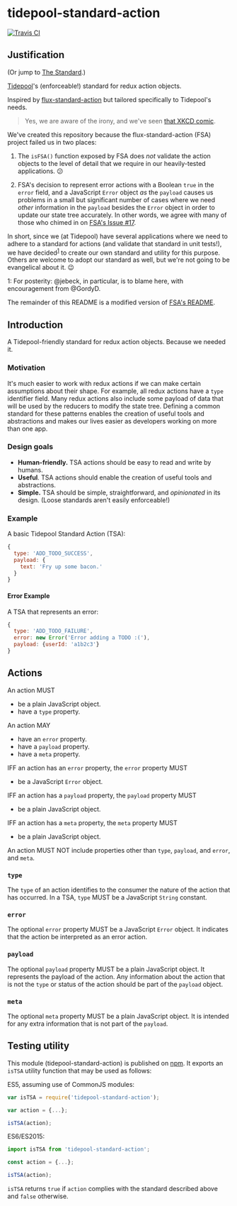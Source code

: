 # tidepool-standard-action

[![Travis CI](https://api.travis-ci.org/tidepool-org/tidepool-standard-action.svg?style=svg)](https://travis-ci.org/tidepool-org/tidepool-standard-action)

## Justification

(Or jump to [The Standard](#introduction).)

[Tidepool](https://github.com/tidepool-org/ 'Tidepool on GitHub')'s (enforceable!) standard for redux action objects.

Inspired by [flux-standard-action](https://github.com/acdlite/flux-standard-action 'GitHub: flux-standard-action') but tailored specifically to Tidepool's needs.

> Yes, we are aware of the irony, and we've seen [that XKCD comic](https://xkcd.com/927/ 'xkcd: Standards').

We've created this repository because the flux-standard-action (FSA) project failed us in two places:

1. The `isFSA()` function exposed by FSA does *not* validate the action objects to the level of detail that we require in our heavily-tested applications. 😕

1. FSA's decision to represent error actions with a Boolean `true` in the `error` field, and a JavaScript `Error` object *as* the `payload` causes us problems in a small but significant number of cases where we need *other* information in the `payload` besides the `Error` object in order to update our state tree accurately. In other words, we agree with many of those who chimed in on [FSA's Issue #17](https://github.com/acdlite/flux-standard-action/issues/17 'GitHub: flux-standard-action Issue #17').

In short, since we (at Tidepool) have several applications where we need to adhere to a standard for actions (and validate that standard in unit tests!), we have decided<sup>[1](#footnote)</sup> to create our own standard and utility for this purpose. Others are welcome to adopt our standard as well, but we're not going to be evangelical about it. 😉

<a name="footnote">1</a>: For posterity: @jebeck, in particular, is to blame here, with encouragement from @GordyD.

The remainder of this README is a modified version of [FSA's README](https://github.com/acdlite/flux-standard-action/blob/master/README.md 'GitHub: flux-standard-action README').

## Introduction

A Tidepool-friendly standard for redux action objects. Because we needed it.

### Motivation

It's much easier to work with redux actions if we can make certain assumptions about their shape. For example, all redux actions have a `type` identifier field. Many redux actions also include some payload of data that will be used by the reducers to modify the state tree. Defining a common standard for these patterns enables the creation of useful tools and abstractions and makes our lives easier as developers working on more than one app.

### Design goals

- **Human-friendly.** TSA actions should be easy to read and write by humans.
- **Useful**. TSA actions should enable the creation of useful tools and abstractions.
- **Simple.** TSA should be simple, straightforward, and *opinionated* in its design. (Loose standards aren't easily enforceable!)

### Example

A basic Tidepool Standard Action (TSA):

```js
{
  type: 'ADD_TODO_SUCCESS',
  payload: {
    text: 'Fry up some bacon.'  
  }
}
```

#### Error Example

A TSA that represents an error:

```js
{
  type: 'ADD_TODO_FAILURE',
  error: new Error('Error adding a TODO :('),
  payload: {userId: 'a1b2c3'}
}
```

## Actions

An action MUST

- be a plain JavaScript object.
- have a `type` property.

An action MAY

- have an `error` property.
- have a `payload` property.
- have a `meta` property.

IFF an action has an `error` property, the `error` property MUST

- be a JavaScript `Error` object.

IFF an action has a `payload` property, the `payload` property MUST

- be a plain JavaScript object.

IFF an action has a `meta` property, the `meta` property MUST

- be a plain JavaScript object.

An action MUST NOT include properties other than `type`, `payload`, and `error`, and `meta`.

### `type`

The `type` of an action identifies to the consumer the nature of the action that has occurred. In a TSA, `type` MUST be a JavaScript `String` constant.

### `error`

The optional `error` property MUST be a JavaScript `Error` object. It indicates that the action be interpreted as an error action.

### `payload`

The optional `payload` property MUST be a plain JavaScript object. It represents the payload of the action. Any information about the action that is not the `type` or status of the action should be part of the `payload` object.

### `meta`

The optional `meta` property MUST be a plain JavaScript object. It is intended for any extra information that is not part of the `payload`.

## Testing utility

This module (tidepool-standard-action) is published on [npm](https://www.npmjs.com/ 'npm'). It exports an `isTSA` utility function that may be used as follows:

ES5, assuming use of CommonJS modules:
```js
var isTSA = require('tidepool-standard-action');

var action = {...};

isTSA(action);
```

ES6/ES2015:

```js
import isTSA from 'tidepool-standard-action';

const action = {...};

isTSA(action);
```

`isTSA` returns `true` if `action` complies with the standard described above and `false` otherwise.
